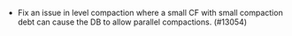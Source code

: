 * Fix an issue in level compaction where a small CF with small compaction debt can cause the DB to allow parallel compactions. (#13054) 